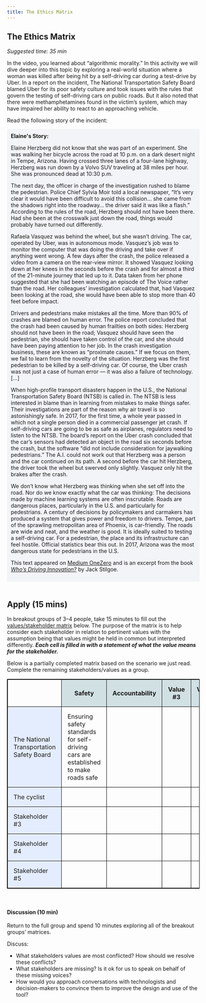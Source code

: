 ```yaml
---
title: The Ethics Matrix
---
```


## The Ethics Matrix
_Suggested time: 35 min_

In the video, you learned about “algorithmic morality.” In this activity we will dive deeper into this topic by exploring a real-world situation where a woman was killed after being hit by a self-driving car during a test-drive by Uber. In a report on the incident, The National Transportation Safety Board blamed Uber for its poor safety culture and took issues with the rules that govern the testing of self-driving cars on public roads. But it also noted that there were methamphetamines found in the victim’s system, which may have impaired her ability to react to an approaching vehicle.

Read the following story of the incident: 

<div style="background-color:#F3F4F8;padding:10px;">
  <b>Elaine's Story:</b>
<p>
Elaine Herzberg did not know that she was part of an experiment. She was walking her bicycle across the road at 10 p.m. on a dark desert night in Tempe, Arizona. Having crossed three lanes of a four-lane highway, Herzberg was run down by a Volvo SUV traveling at 38 miles per hour. She was pronounced dead at 10:30 p.m.
    </p><p>
The next day, the officer in charge of the investigation rushed to blame the pedestrian. Police Chief Sylvia Moir told a local newspaper, “It’s very clear it would have been difficult to avoid this collision… she came from the shadows right into the roadway… the driver said it was like a flash.” According to the rules of the road, Herzberg should not have been there. Had she been at the crosswalk just down the road, things would probably have turned out differently.
    </p><p>
Rafaela Vasquez was behind the wheel, but she wasn’t driving. The car, operated by Uber, was in autonomous mode. Vasquez’s job was to monitor the computer that was doing the driving and take over if anything went wrong. A few days after the crash, the police released a video from a camera on the rear-view mirror. It showed Vasquez looking down at her knees in the seconds before the crash and for almost a third of the 21-minute journey that led up to it. Data taken from her phone suggested that she had been watching an episode of The Voice rather than the road. Her colleagues’ investigation calculated that, had Vasquez been looking at the road, she would have been able to stop more than 40 feet before impact.
    </p><p>
Drivers and pedestrians make mistakes all the time. More than 90% of crashes are blamed on human error. The police report concluded that the crash had been caused by human frailties on both sides: Herzberg should not have been in the road; Vasquez should have seen the pedestrian, she should have taken control of the car, and she should have been paying attention to her job. In the crash investigation business, these are known as “proximate causes.” If we focus on them, we fail to learn from the novelty of the situation. Herzberg was the first pedestrian to be killed by a self-driving car. Of course, the Uber crash was not just a case of human error — it was also a failure of technology. [...]
    </p><p>
When high-profile transport disasters happen in the U.S., the National Transportation Safety Board (NTSB) is called in. The NTSB is less interested in blame than in learning from mistakes to make things safer. Their investigations are part of the reason why air travel is so astonishingly safe. In 2017, for the first time, a whole year passed in which not a single person died in a commercial passenger jet crash. If self-driving cars are going to be as safe as airplanes, regulators need to listen to the NTSB. The board’s report on the Uber crash concluded that the car’s sensors had detected an object in the road six seconds before the crash, but the software “did not include consideration for jaywalking pedestrians.” The A.I. could not work out that Herzberg was a person and the car continued on its path. A second before the car hit Herzberg, the driver took the wheel but swerved only slightly. Vasquez only hit the brakes after the crash.
    </p><p>
We don’t know what Herzberg was thinking when she set off into the road. Nor do we know exactly what the car was thinking: The decisions made by machine learning systems are often inscrutable. Roads are dangerous places, particularly in the U.S. and particularly for pedestrians. A century of decisions by policymakers and carmakers has produced a system that gives power and freedom to drivers. Tempe, part of the sprawling metropolitan area of Phoenix, is car-friendly. The roads are wide and neat, and the weather is good. It is ideally suited to testing a self-driving car. For a pedestrian, the place and its infrastructure can feel hostile. Official statistics bear this out. In 2017, Arizona was the most dangerous state for pedestrians in the U.S.
  </p><p>
  This text appeared on <a href="https://onezero.medium.com/who-killed-elaine-herzberg-ea01fb14fc5e">Medium OneZero</a> and is an excerpt from the book <a href="https://www.palgrave.com/gp/book/9783030323196"><i>Who’s Driving Innovation?</i></a> by Jack Stilgoe.
  </p></div>

<br>

## Apply (15 mins)

In breakout groups of 3–4 people, take 15 minutes to fill out the [values/stakeholder matrix](https://blog.dataiku.com/algorithmic-stakeholders-an-ethical-matrix-for-ai) below. The purpose of the matrix is to help consider each stakeholder in relation to pertinent values with the assumption being that values might be held in common but interpreted differently. **_Each cell is filled in with a statement of what the value means for the stakeholder._**

Below is a partially completed matrix based on the scenario we just read. Complete the remaining stakeholders/values as a group. 

<style>
#ethics-matrix { width:100%; border: 1px solid black; border-collapse: collapse; }
#ethics-matrix th, #ethics-matrix td { border: 1px solid black; border-collapse: collapse; padding: 15px; width:19%;}
#ethics-matrix tr th.tint { background-color: #D1E0E3; }
#ethics-matrix tr td.tint { background-color: #E4EDFE; }
</style>

<table id="ethics-matrix">
  <tr>
    <th></th>
    <th class="tint">Safety</th>
    <th class="tint">Accountability</th> 
    <th class="tint">Value #3</th>
    <th class="tint">Value #4</th>
  </tr>
  <tr>
    <td class="tint">The National Transportation Safety Board</td>
    <td>Ensuring safety standards for self-driving cars are established to make roads safe</td>
    <td></td>
    <td></td>
    <td></td>
  </tr>
  <tr>
    <td class="tint">The cyclist</td>
    <td></td>
    <td></td>
    <td></td>
    <td></td>
  </tr>
  <tr>
    <td class="tint">Stakeholder #3</td>
    <td></td>
    <td></td>
    <td></td>
    <td></td>
  </tr>
  <tr>
    <td class="tint">Stakeholder #4</td>
    <td></td>
    <td></td>
    <td></td>
    <td></td>
  </tr>
  <tr>
    <td class="tint">Stakeholder #5</td>
    <td></td>
    <td></td>
    <td></td>
    <td></td>
  </tr>
</table>

<br>

#### Discussion (10 min)

Return to the full group and spend 10 minutes exploring all of the breakout groups’ matrices. 

Discuss:
* What stakeholders values are most conflicted? How should we resolve these conflicts? 
* What stakeholders are missing? Is it ok for us to speak on behalf of these missing voices? 
* How would you approach conversations with technologists and decision-makers to convince them to improve the design and use of the tool? 
